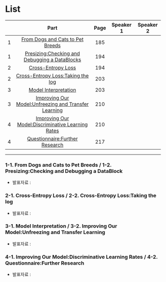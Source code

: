 # List
| | Part | Page | Speaker 1 | Speaker 2 |
|:-:|:-----:|:----:|:---------:|:---------:|
|1|[From Dogs and Cats to Pet Breeds](#1-1)|185| | |
|1|[Presizing:Checking and Debugging a DataBlocks](#1-2)|194| | |
|2|[Cross-Entropy Loss](#2-1)|194| | |
|2|[Cross-Entropy Loss:Taking the log](#2-2)|203| | |
|3|[Model Interpretation](#3-1)|203| | |
|3|[Improving Our Model:Unfreezing and Transfer Learning](#3-2)|210| | |
|4|[Improving Our Model:Discriminative Learning Rates](#4-1)|210| | |
|4|[Questionnaire:Further Research](#4-2)|217| | |



---

<div id="1-1"></div>
<div id="1-2"></div>

### 1-1. From Dogs and Cats to Pet Breeds / 1-2. Presizing:Checking and Debugging a DataBlock
* 발표자료 : [ ]()

    

<div id="2-1"></div>
<div id="2-2"></div>
    
### 2-1. Cross-Entropy Loss / 2-2. Cross-Entropy Loss:Taking the log
* 발표자료 : [ ]()
    


<div id="3-1"></div>
<div id="3-2"></div>

### 3-1. Model Interpretation / 3-2. Improving Our Model:Unfreezing and Transfer Learning
* 발표자료 : [ ]()
    




<div id="4-1"></div>
<div id="4-2"></div>

### 4-1. Improving Our Model:Discriminative Learning Rates / 4-2. Questionnaire:Further Research
* 발표자료 : [ ]()
    